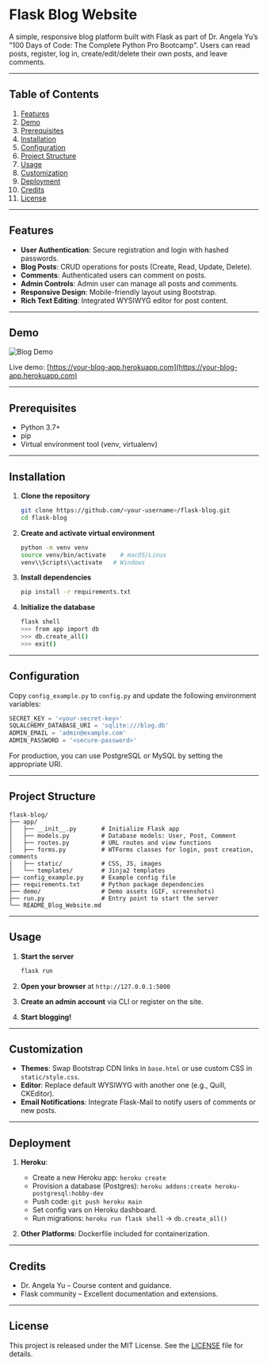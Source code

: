 # Flask Blog Website

A simple, responsive blog platform built with Flask as part of Dr. Angela Yu’s "100 Days of Code: The Complete Python Pro Bootcamp". Users can read posts, register, log in, create/edit/delete their own posts, and leave comments.

---

## Table of Contents

1. [Features](#features)
2. [Demo](#demo)
3. [Prerequisites](#prerequisites)
4. [Installation](#installation)
5. [Configuration](#configuration)
6. [Project Structure](#project-structure)
7. [Usage](#usage)
8. [Customization](#customization)
9. [Deployment](#deployment)
10. [Credits](#credits)
11. [License](#license)

---

## Features

- **User Authentication**: Secure registration and login with hashed passwords.
- **Blog Posts**: CRUD operations for posts (Create, Read, Update, Delete).
- **Comments**: Authenticated users can comment on posts.
- **Admin Controls**: Admin user can manage all posts and comments.
- **Responsive Design**: Mobile-friendly layout using Bootstrap.
- **Rich Text Editing**: Integrated WYSIWYG editor for post content.

---

## Demo

![Blog Demo](./demo/demo.gif)

Live demo: [https://your-blog-app.herokuapp.com](https://your-blog-app.herokuapp.com)

---

## Prerequisites

- Python 3.7+
- pip
- Virtual environment tool (venv, virtualenv)

---

## Installation

1. **Clone the repository**
   ```bash
   git clone https://github.com/<your-username>/flask-blog.git
   cd flask-blog
   ```

2. **Create and activate virtual environment**
   ```bash
   python -m venv venv
   source venv/bin/activate    # macOS/Linux
   venv\\Scripts\\activate   # Windows
   ```

3. **Install dependencies**
   ```bash
   pip install -r requirements.txt
   ```

4. **Initialize the database**
   ```bash
   flask shell
   >>> from app import db
   >>> db.create_all()
   >>> exit()
   ```

---

## Configuration

Copy `config_example.py` to `config.py` and update the following environment variables:

```python
SECRET_KEY = '<your-secret-key>'
SQLALCHEMY_DATABASE_URI = 'sqlite:///blog.db'
ADMIN_EMAIL = 'admin@example.com'
ADMIN_PASSWORD = '<secure-password>'
```

For production, you can use PostgreSQL or MySQL by setting the appropriate URI.

---

## Project Structure

```
flask-blog/
├── app/
│   ├── __init__.py       # Initialize Flask app
│   ├── models.py         # Database models: User, Post, Comment
│   ├── routes.py         # URL routes and view functions
│   ├── forms.py          # WTForms classes for login, post creation, comments
│   ├── static/           # CSS, JS, images
│   └── templates/        # Jinja2 templates
├── config_example.py     # Example config file
├── requirements.txt      # Python package dependencies
├── demo/                 # Demo assets (GIF, screenshots)
├── run.py                # Entry point to start the server
└── README_Blog_Website.md
```

---

## Usage

1. **Start the server**
   ```bash
   flask run
   ```
2. **Open your browser** at `http://127.0.0.1:5000`

3. **Create an admin account** via CLI or register on the site.
4. **Start blogging!**

---

## Customization

- **Themes**: Swap Bootstrap CDN links in `base.html` or use custom CSS in `static/style.css`.
- **Editor**: Replace default WYSIWYG with another one (e.g., Quill, CKEditor).
- **Email Notifications**: Integrate Flask-Mail to notify users of comments or new posts.

---

## Deployment

1. **Heroku**:
   - Create a new Heroku app: `heroku create`
   - Provision a database (Postgres): `heroku addons:create heroku-postgresql:hobby-dev`
   - Push code: `git push heroku main`
   - Set config vars on Heroku dashboard.
   - Run migrations: `heroku run flask shell` → `db.create_all()`

2. **Other Platforms**: Dockerfile included for containerization.

---

## Credits

- Dr. Angela Yu – Course content and guidance.
- Flask community – Excellent documentation and extensions.

---

## License

This project is released under the MIT License. See the [LICENSE](LICENSE) file for details.

